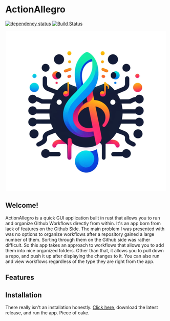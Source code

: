 # ActionAllegro

[![dependency status](https://deps.rs/repo/github.com/Lynxx-Networks/ActionAllegro/status.svg)](https://deps.rs/repo/github.com/Lynxx-Networks/ActionAllegro)
[![Build Status](https://github.com/Lynxx-Networks/ActionAllegro/workflows/CI/badge.svg)](https://github.com/Lynxx-Networks/ActionAllegro/actions?workflow=CI)

<p align="center">
  <img width="500" height="500" src="./images/ActionsAllegro.png">
</p>


## Welcome!

ActionAllegro is a quick GUI application built in rust that allows you to run and organize Github Workflows directly from within. It's an app born from lack of features on the Github Side. The main problem I was presented with was no options to organize workflows after a repository gained a large number of them. Sorting through them on the Github side was rather difficult. So this app takes an approach to workflows that allows you to add them into nice organized folders. Other than that, it allows you to pull down a repo, and push it up after displaying the changes to it. You can also run and view workflows regardless of the type they are right from the app.

## Features

## Installation

There really isn't an installation honestly. [Click here](https://github.com/Lynxx-Networks/ActionAllegro/releases), download the latest release, and run the app. Piece of cake. 